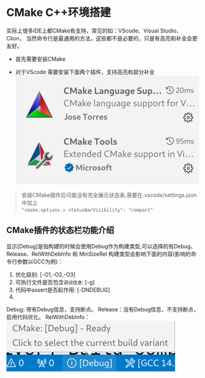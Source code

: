 # CMake C++环境搭建
实际上很多IDE上都CMake有支持，常见的如：VScode、Visual Studio、Clion，
当然命令行是最通用的方法，这些都不是必要的，只是有高亮和补全会更友好。

- 首先需要安装CMake

- 对于VScode 需要安装下面两个插件，支持高亮和部分补全 
![img/cmakeplugin.png](img/vscodecmake.png)
> 安装CMake插件后可能没有完全展示状态条,需要在.vscode/settings.json中加上<br>
`"cmake.options.> statusBarVisibility": "compact"`
 
## CMake插件的状态栏功能介绍
显示[Debug]是指构建的时候会使用Debug作为构建类型,可以选择的有Debug、Release、RelWithDebInfo 和 MinSizeRel
构建类型会影响下面的内容(影响的命令行参数以GCC为例)：<br>
1. 优化级别: [-O1,-O2,-O3]
2. 可执行文件是否包含`调试信息`: [-g]
3. 代码中assert是否起作用: [-DNDEBUG]
4. 
Debug: 带有Debug信息，支持断点。
Release：没有Debug信息，不支持断点，启用代码优化。
RelWithDebInfo：
![buildtype](img/buildtype.png)